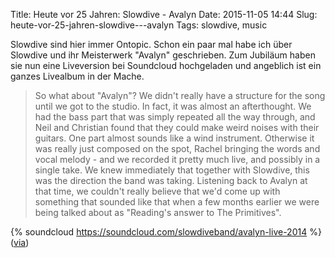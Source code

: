 Title: Heute vor 25 Jahren: Slowdive - Avalyn
Date: 2015-11-05 14:44
Slug: heute-vor-25-jahren-slowdive---avalyn
Tags: slowdive, music

Slowdive sind hier immer Ontopic. Schon ein paar mal habe ich über Slowdive und ihr Meisterwerk "Avalyn" geschrieben. Zum Jubiläum haben sie nun eine Liveversion bei Soundcloud hochgeladen und angeblich ist ein ganzes Livealbum in der Mache.

> So what about "Avalyn"? We didn't really have a structure for the song until we got to the studio. In fact, it was almost an afterthought. We had the bass part that was simply repeated all the way through, and Neil and Christian found that they could make weird noises with their guitars. One part almost sounds like a wind instrument. Otherwise it was really just composed on the spot, Rachel bringing the words and vocal melody - and we recorded it pretty much live, and possibly in a single take. We knew immediately that together with Slowdive, this was the direction the band was taking. Listening back to Avalyn at that time, we couldn't really believe that we'd come up with something that sounded like that when a few months earlier we were being talked about as "Reading's answer to The Primitives".

{% soundcloud https://soundcloud.com/slowdiveband/avalyn-live-2014 %}
([via](http://pitchfork.com/news/61969-slowdive-share-avalyn-live-recording-to-mark-25th-anniversary-of-debut-ep/))
